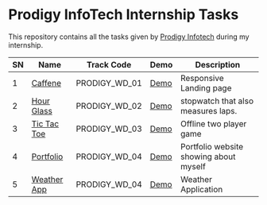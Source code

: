 # Prodigy InfoTech Internship Tasks

This repository contains all the tasks given by [Prodigy Infotech](https://prodigyinfotech.dev/) during my internship.

| SN  | Name                                    | Track Code    | Demo                                                  | Description                            |
| --- | --------------------------------------- | ------------- | ----------------------------------------------------- | -------------------------------------- |
| 1   | [Caffene](/PRODIGY_WD_01/README.md)     | PRODIGY_WD_01 | [Demo](https://prodigy-wd-1.netlify.app/)             | Responsive Landing page                |
| 2   | [Hour Glass](/PRODIGY_WD_02/README.md)  | PRODIGY_WD_02 | [Demo](https://hourglass.tilak-thapa.com.np/)         | stopwatch that also measures laps.     |
| 3   | [Tic Tac Toe](/PRODIGY_WD_03/README.md) | PRODIGY_WD_03 | [Demo](https://prodigy-internship-task-3.vercel.app/) | Offline two player game                |
| 4   | [Portfolio](/PRODIGY_WD_04/README.md) | PRODIGY_WD_04 | [Demo](https://prodigy-wd-4.vercel.app/)             | Portfolio website showing about myself |
| 5   | [Weather App](/PRODIGY_WD_04/README.md) | PRODIGY_WD_04 | [Demo]([https://prodigy-wd-4.vercel.app/](https://weatherpocket.netlify.app/))             | Weather Application|
